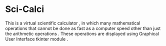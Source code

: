 # Sci-Calci
This is a virtual scientific calculator , in which many mathematical operations that cannot be done as fast as a computer speed other than just the arithmetic operations . These operations are displayed using Graphical User Interface tkinter module .

